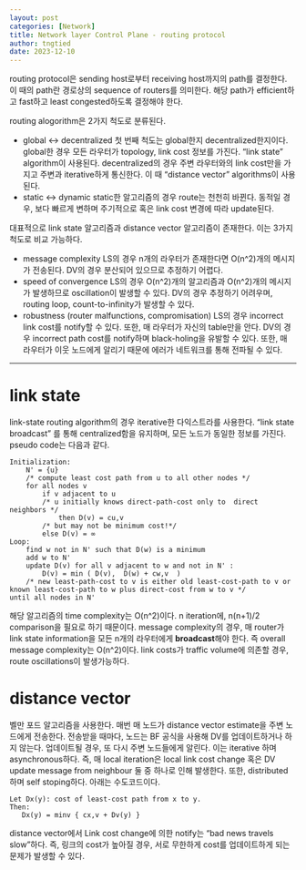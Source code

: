 ```yaml
---
layout: post
categories: [Network]
title: Network layer Control Plane - routing protocol
author: tngtied
date: 2023-12-10
---
```


routing protocol은 sending host로부터 receiving host까지의 path를 결정한다. 이 때의 path란 경로상의 sequence of routers를 의미한다. 해당 path가 efficient하고 fast하고 least congested하도록 결정해야 한다.

routing alogorithm은 2가지 척도로 분류된다.

- global <-> decentralized
  첫 번째 척도는 global한지 decentralized한지이다.
  global한 경우 모든 라우터가 topology, link cost 정보를 가진다. “link state” algorithm이 사용된다.
  decentralized의 경우 주변 라우터와의 link cost만을 가지고 주변과 iterative하게 통신한다. 이 때 “distance vector” algorithms이 사용된다.
- static <-> dynamic
  static한 알고리즘의 경우 route는 천천히 바뀐다. 동적일 경우, 보다 빠르게 변하며 주기적으로 혹은 link cost 변경에 따라 update된다.

대표적으로 link state 알고리즘과 distance vector 알고리즘이 존재한다. 이는 3가지 척도로 비교 가능하다.

- message complexity
  LS의 경우 n개의 라우터가 존재한다면 O(n^2)개의 메시지가 전송된다.
  DV의 경우 분산되어 있으므로 추정하기 어렵다.
- speed of convergence
  LS의 경우 O(n^2)개의 알고리즘과 O(n^2)개의 메시지가 발생하므로 oscillation이 발생할 수 있다.
  DV의 경우 추정하기 어려우며, routing loop, count-to-infinity가 발생할 수 있다.
- robustness (router malfunctions, compromisation)
  LS의 경우 incorrect link cost를 notify할 수 있다. 또한, 매 라우터가 자신의 table만을 안다.
  DV의 경우 incorrect path cost를 notify하며 black-holing을 유발할 수 있다. 또한, 매 라우터가 이웃 노드에게 알리기 때문에 에러가 네트워크를 통해 전파될 수 있다.

---

# link state

link-state routing algorithm의 경우 iterative한 다익스트라를 사용한다. “link state broadcast” 를 통해 centralized함을 유지하며, 모든 노드가 동일한 정보를 가진다. pseudo code는 다음과 같다.

```
Initialization:
    N' = {u}
    /* compute least cost path from u to all other nodes */
    for all nodes v
        if v adjacent to u
        /* u initially knows direct-path-cost only to  direct neighbors */
            then D(v) = cu,v
        /* but may not be minimum cost!*/
        else D(v) = ∞
Loop:
    find w not in N' such that D(w) is a minimum
    add w to N'
    update D(v) for all v adjacent to w and not in N' :
        D(v) = min ( D(v),  D(w) + cw,v  )
    /* new least-path-cost to v is either old least-cost-path to v or known least-cost-path to w plus direct-cost from w to v */
until all nodes in N'
```

해당 알고리즘의 time complexity는 O(n^2)이다. n iteration에, n(n+1)/2 comparison을 필요로 하기 때문이다.
message complexity의 경우, 매 router가 link state information을 모든 n개의 라우터에게 **broadcast**해야 한다. 즉 overall message complexity는 O(n^2)이다.
link costs가 traffic volume에 의존할 경우, route oscillations이 발생가능하다.

# distance vector

벨만 포드 알고리즘을 사용한다. 매번 매 노드가 distance vector estimate을 주변 노드에게 전송한다. 전송받을 때마다, 노드는 BF 공식을 사용해 DV를 업데이트하거나 하지 않는다. 업데이트될 경우, 또 다시 주변 노드들에게 알린다.
이는 iterative 하며 asynchronous하다. 즉, 매 local iteration은 local link cost change 혹은 DV update message from neighbour 둘 중 하나로 인해 발생한다.
또한, distributed 하며 self stoping하다.
아래는 수도코드이다.

```
Let Dx(y): cost of least-cost path from x to y.
Then:
   Dx(y) = minv { cx,v + Dv(y) }
```

distance vector에서 Link cost change에 의한 notify는 “bad news travels slow”하다. 즉, 링크의 cost가 높아질 경우, 서로 무한하게 cost를 업데이트하게 되는 문제가 발생할 수 있다.
